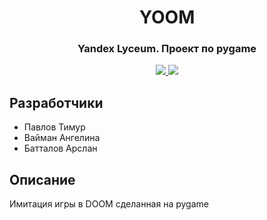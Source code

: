 <div id='top'></div>
<h1 align='center'>YOOM</h1>
<h3 align='center'>Yandex Lyceum. Проект по pygame</h3>
<div id='links'>
  <p align='center'>
    <a href='https://python.org/download'>
      <img src='https://img.shields.io/badge/python-3.9-brightgreen'/>
    </a>
    <a href='https://www.pygame.org/news'>
      <img src='https://img.shields.io/badge/pygame-2.1.1-yellow'/>
    </a>
  </p>
</div>

<h2>Разработчики</h2>

* Павлов Тимур
* Вайман Ангелина
* Батталов Арслан

<h2>Описание</h2>

Имитация игры в DOOM сделанная на pygame
